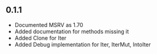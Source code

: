 ## 0.1.1

- Documented MSRV as 1.70
- Added documentation for methods missing it
- Added Clone for Iter
- Added Debug implementation for Iter, IterMut, IntoIter
